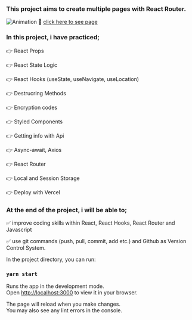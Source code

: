 ### This project aims to create multiple pages with React Router.


![Animation](https://github.com/clarusway/clarusway-full-stack-tr-12-22/raw/main/react/projects/005-Recipe-App/food-search-app.gif)
📍 [click here to see page](https://meal-react-router.vercel.app)
### In this project, i have practiced;

👉 React Props

👉 React State Logic

👉 React Hooks (useState, useNavigate, useLocation)

👉 Destrucring Methods

👉 Encryption codes

👉 Styled Components

👉 Getting info with Api

👉 Async-await, Axios

👉 React Router

👉 Local and Session Storage

👉 Deploy with Vercel

### At the end of the project, i will be able to;

✅ improve coding skills within React, React Hooks, React Router and Javascript

✅ use git commands (push, pull, commit, add etc.) and Github as Version Control System.


In the project directory, you can run:

### `yarn start`

Runs the app in the development mode.\
Open [http://localhost:3000](http://localhost:3000) to view it in your browser.

The page will reload when you make changes.\
You may also see any lint errors in the console.
